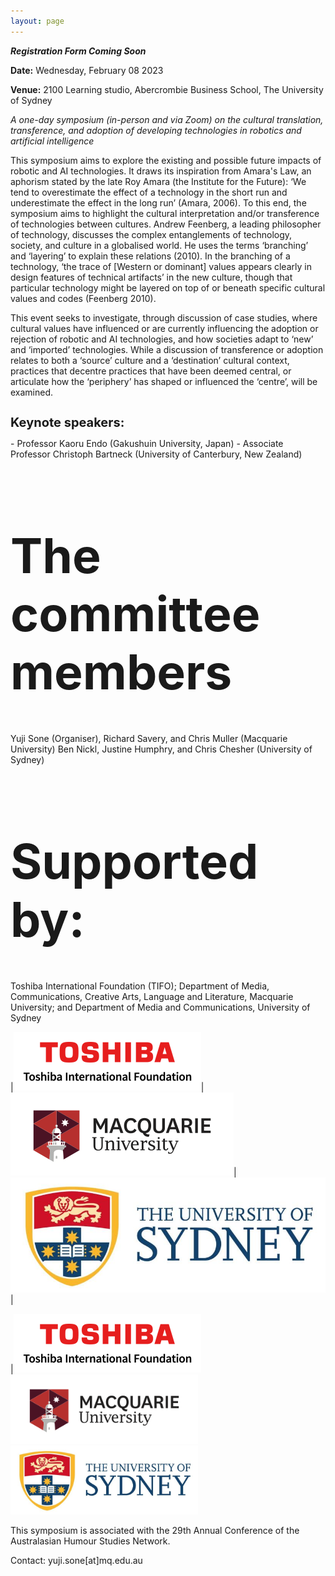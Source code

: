 ```yaml
---
layout: page
---
```


***Registration Form Coming Soon***

**Date:** 	Wednesday, February 08 2023

**Venue:** 2100 Learning studio, Abercrombie Business School, The University of Sydney

*A one-day symposium (in-person and via Zoom) on the cultural translation, transference, and adoption of developing technologies in robotics and artificial intelligence*

This symposium aims to explore the existing and possible future impacts of robotic and AI technologies. It draws its inspiration from Amara's Law, an aphorism stated by the late Roy Amara (the Institute for the Future): ‘We tend to overestimate the effect of a technology in the short run and underestimate the effect in the long run’ (Amara, 2006). To this end, the symposium aims to highlight the cultural interpretation and/or transference of technologies between cultures. Andrew Feenberg, a leading philosopher of technology, discusses the complex entanglements of technology, society, and culture in a globalised world. He uses the terms ‘branching’ and ‘layering’ to explain these relations (2010). In the branching of a technology, ‘the trace of [Western or dominant] values appears clearly in design features of technical artifacts’ in the new culture, though that particular technology might be layered on top of or beneath specific cultural values and codes (Feenberg 2010). 

This event seeks to investigate, through discussion of case studies, where cultural values have influenced or are currently influencing the adoption or rejection of robotic and AI technologies, and how societies adapt to ‘new’ and ‘imported’ technologies. While a discussion of transference or adoption relates to both a ‘source’ culture and a ‘destination’ cultural context, practices that decentre practices that have been deemed central, or articulate how the ‘periphery’ has shaped or influenced the ‘centre’, will be examined. 

<h1 style="font-size:20px;">Keynote speakers: </h1>
- Professor Kaoru Endo (Gakushuin University, Japan)
- Associate Professor Christoph Bartneck (University of Canterbury, New Zealand)

<h1 style="font-size:8vw;"> The committee members </h1>
Yuji Sone (Organiser), Richard Savery, and Chris Muller (Macquarie University)
Ben Nickl, Justine Humphry, and Chris Chesher (University of Sydney)

<h1 style="font-size:8vw;"> Supported by: </h1>
Toshiba International Foundation (TIFO); Department of Media, Communications, Creative Arts, Language and Literature, Macquarie University; and Department of Media and Communications, University of Sydney


|![Toshiba Logo](images/toshiba.png)|![MQ Logo](images/mq.png)|![USyd Logo](images/u-of-sydney.jpg)|

|<img src="images/toshiba.png" alt="Toshiba" style="width:300px;"/>
<img src="images/mq.png" alt="MQ" style="width:300px;"/>
<img src="images/u-of-sydney.jpg" alt="usyd" style="width:300px;"/>



This symposium is associated with the 29th Annual Conference of the Australasian Humour Studies Network. 

Contact: yuji.sone[at]mq.edu.au
